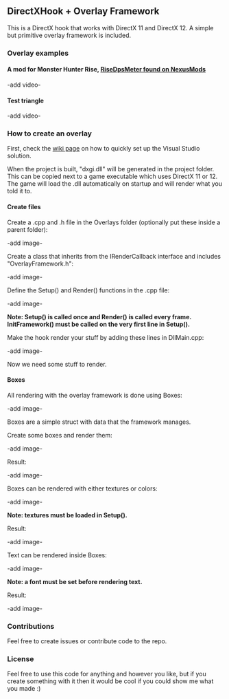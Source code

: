 ## DirectXHook + Overlay Framework
This is a DirectX hook that works with DirectX 11 and DirectX 12. A simple but primitive overlay framework is included.

### Overlay examples
#### A mod for Monster Hunter Rise, [RiseDpsMeter found on NexusMods](https://www.nexusmods.com/monsterhunterrise/mods/289)

-add video-

#### Test triangle

-add video-

### How to create an overlay
First, check the [wiki page](https://github.com/techiew/DirectXHook/wiki/How-to-set-up-the-Visual-Studio-solution) on how to quickly set up the Visual Studio solution.

When the project is built, "dxgi.dll" will be generated in the project folder. This can be copied next to a game executable which uses DirectX 11 or 12. The game will load the .dll automatically on startup and will render what you told it to.

#### Create files
Create a .cpp and .h file in the Overlays folder (optionally put these inside a parent folder):

-add image-

Create a class that inherits from the IRenderCallback interface and includes "OverlayFramework.h":

-add image-

Define the Setup() and Render() functions in the .cpp file:

-add image-

**Note: Setup() is called once and Render() is called every frame. InitFramework() must be called on the very first line in Setup().**

Make the hook render your stuff by adding these lines in DllMain.cpp:

-add image-

Now we need some stuff to render.

#### Boxes
All rendering with the overlay framework is done using Boxes:

-add image-

Boxes are a simple struct with data that the framework manages.

Create some boxes and render them:

-add image-

Result:

-add image-

Boxes can be rendered with either textures or colors:

-add image-

**Note: textures must be loaded in Setup().**

Result:

-add image-

Text can be rendered inside Boxes:

-add image-

**Note: a font must be set before rendering text.**

Result:

-add image-

### Contributions
Feel free to create issues or contribute code to the repo.

### License
Feel free to use this code for anything and however you like, but if you create something with it then it would be cool if you could show me what you made :)

